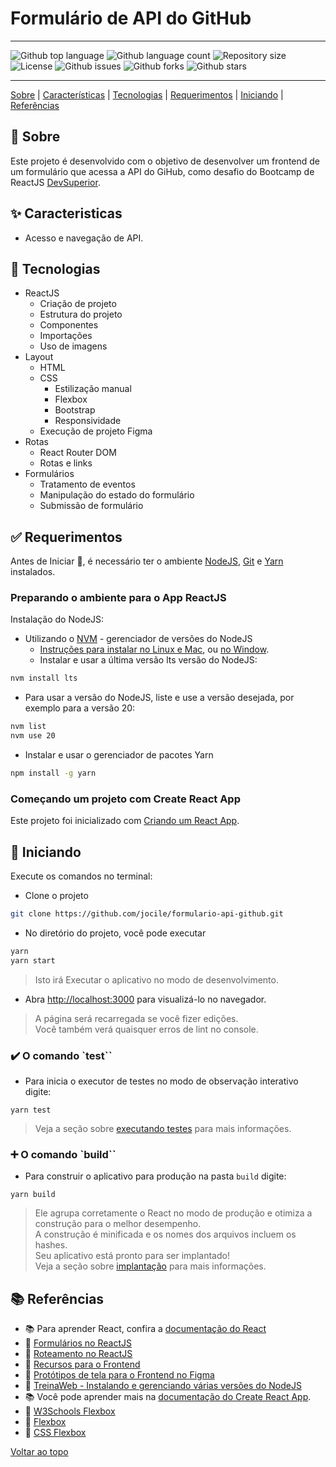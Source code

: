 # Formulário de API do GitHub

---

![Github top language](https://img.shields.io/github/languages/top/jocile/formulario-api-github?color=56BEB8)
![Github language count](https://img.shields.io/github/languages/count/jocile/formulario-api-github?color=56BEB8)
![Repository size](https://img.shields.io/github/repo-size/jocile/formulario-api-github?color=56BEB8)
![License](https://img.shields.io/github/license/jocile/formulario-api-github?color=56BEB8)
![Github issues](https://img.shields.io/github/issues/jocile/formulario-api-github?color=56BEB8)
![Github forks](https://img.shields.io/github/forks/jocile/formulario-api-github?color=56BEB8)
![Github stars](https://img.shields.io/github/stars/jocile/formulario-api-github?color=56BEB8)

---

[Sobre](#dart-sobre) | [Características](#sparkles-caracteristicas) | [Tecnologias](#rocket-tecnologias) | [Requerimentos](#white_check_mark-requerimentos) | [Iniciando](#checkered_flag-iniciando) | [Referências](#books-referências)

</div>

## :dart: Sobre

Este projeto é desenvolvido com o objetivo de desenvolver um frontend de um formulário que acessa a API do GiHub, como desafio do Bootcamp de ReactJS [DevSuperior](https://devsuperior.com.br/).

## :sparkles: Caracteristicas

- Acesso e navegação de API.

## :rocket: Tecnologias

- ReactJS
  - Criação de projeto
  - Estrutura do projeto
  - Componentes
  - Importações
  - Uso de imagens
- Layout
  - HTML
  - CSS
    - Estilização manual
    - Flexbox
    - Bootstrap
    - Responsividade
  - Execução de projeto Figma
- Rotas
  - React Router DOM
  - Rotas e links
- Formulários
  - Tratamento de eventos
  - Manipulação do estado do formulário
  - Submissão de formulário

## :white_check_mark: Requerimentos

Antes de Iniciar :checkered_flag:, é necessário ter o ambiente [NodeJS](https://nodejs.org/en), [Git](https://git-scm.com) e [Yarn](https://classic.yarnpkg.com/en/docs/install) instalados.

### Preparando o ambiente para o App ReactJS

Instalação do NodeJS:

- Utilizando o [NVM](https://github.com/nvm-sh/nvm) - gerenciador de versões do NodeJS
  - [Instruções para instalar no Linux e Mac](https://github.com/nvm-sh/nvm#installing-and-updating), ou [no Window](https://github.com/coreybutler/nvm-windows?tab=readme-ov-file#nvm-for-windows).
  - Instalar e usar a última versão lts versão  do NodeJS:

```bash
nvm install lts
```

- Para usar a versão do NodeJS, liste e use a versão desejada, por exemplo para a versão 20:

```bash
nvm list
nvm use 20
```

- Instalar e usar o gerenciador de pacotes Yarn

```bash
npm install -g yarn
```

### Começando um projeto com Create React App

Este projeto foi inicializado com [Criando um React App](https://github.com/facebook/create-react-app).

## :checkered_flag: Iniciando

Execute os comandos no terminal:

- Clone o projeto

```bash
git clone https://github.com/jocile/formulario-api-github.git
```

- No diretório do projeto, você pode executar

```bash
yarn
yarn start
```

> Isto irá Executar o aplicativo no modo de desenvolvimento.

- Abra [http://localhost:3000](http://localhost:3000) para visualizá-lo no navegador.

> A página será recarregada se você fizer edições.\
> Você também verá quaisquer erros de lint no console.

### :heavy_check_mark: O comando `test``

- Para inicia o executor de testes no modo de observação interativo digite:

`yarn test`

> Veja a seção sobre [executando testes](https://facebook.github.io/create-react-app/docs/running-tests) para mais informações.

### :heavy_plus_sign: O comando `build``

- Para construir o aplicativo para produção na pasta `build` digite:

`yarn build`

> Ele agrupa corretamente o React no modo de produção e otimiza a construção para o melhor desempenho.\
> A construção é minificada e os nomes dos arquivos incluem os hashes.\
> Seu aplicativo está pronto para ser implantado!\
> Veja a seção sobre [implantação](https://facebook.github.io/create-react-app/docs/deployment) para mais informações.

## :books: Referências

- :books: Para aprender React, confira a [documentação do React](https://pt-br.react.dev/)
- :page_facing_up: [Formulários no ReactJS](https://pt-br.reactjs.org/docs/forms.html)
- :link: [Roteamento no ReactJS](https://reactrouter.com/en/main/components/routes)
- :link: [Recursos para o Frontend](https://github.com/devsuperior/dscatalog-resources/blob/9b5846b1157b296c3012f16c817f70ad1929fa6f/frontend-web/README.md)
- :art: [Protótipos de tela para o Frontend no Figma](https://www.figma.com/file/YhRCC5Ly0tWOcxwxjheTJ3/desafio-github-api)
- :wrench: [TreinaWeb - Instalando e gerenciando várias versões do NodeJS](https://www.treinaweb.com.br/blog/instalando-e-gerenciando-varias-versoes-do-node-js-com-nvm/)
- :books: Você pode aprender mais na [documentação do Create React App](https://facebook.github.io/create-react-app/docs/getting-started).
- :art: [W3Schools Flexbox](https://www.w3schools.com/css/css3_flexbox.asp)
- :art: [Flexbox](https://flexboxfroggy.com/)
- :art: [CSS Flexbox](https://css-tricks.com/snippets/css/a-guide-to-flexbox)

[Voltar ao topo](#formulário-de-api-do-github)
